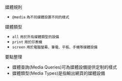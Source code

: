 媒體規則
- `@media` <small>為不同媒體設置不同的樣式</small>

媒體類型
- `all` <small>用於所有媒體類型的設備</small>
- `print` <small>用於印表機</small>
- `screen` <small>用於電腦螢幕、筆電、平板、手機等媒體設備</small>

要點整理
- 媒體查詢(Media Queries)可為媒體設備提供定制的樣式
- 媒體類型(Media Types)是指輸出網頁的媒體設備